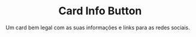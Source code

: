 <h1 align="center"> Card Info Button </h1>

Um card bem legal com as suas informações e links para as redes sociais.



